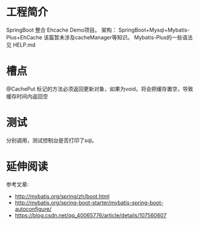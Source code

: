 # 工程简介
SpringBoot 整合 Ehcache Demo项目。
架构： SpringBoot+Mysql+Mybatis-Plus+EhCache
该篇暂未涉及cacheManager等知识。
Mybatis-Plus的一些语法见 HELP.md

# 槽点
@CachePut 标记的方法必须返回更新对象，如果为void，将会把缓存置空，导致缓存时间内返回空

# 测试
分别调用，测试控制台是否打印了sql。

# 延伸阅读
参考文章:
- http://mybatis.org/spring/zh/boot.html
- http://mybatis.org/spring-boot-starter/mybatis-spring-boot-autoconfigure/
- https://blog.csdn.net/qq_40065776/article/details/107560607